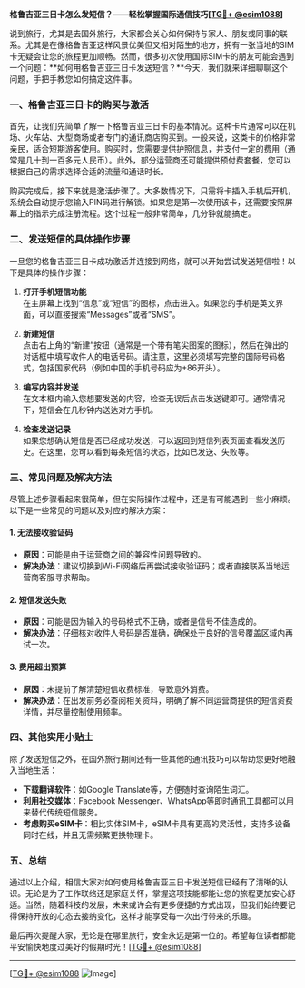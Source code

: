 **格鲁吉亚三日卡怎么发短信？——轻松掌握国际通信技巧[[TG💪+ @esim1088](https://t.me/s/esim1088)]**

说到旅行，尤其是去国外旅行，大家都会关心如何保持与家人、朋友或同事的联系。尤其是在像格鲁吉亚这样风景优美但又相对陌生的地方，拥有一张当地的SIM卡无疑会让您的旅程更加顺畅。然而，很多初次使用国际SIM卡的朋友可能会遇到一个问题：**如何用格鲁吉亚三日卡发送短信？**今天，我们就来详细聊聊这个问题，手把手教您如何搞定这件事。

### 一、格鲁吉亚三日卡的购买与激活

首先，让我们先简单了解一下格鲁吉亚三日卡的基本情况。这种卡片通常可以在机场、火车站、大型商场或者专门的通讯商店购买到。一般来说，这类卡的价格非常亲民，适合短期游客使用。购买时，您需要提供护照信息，并支付一定的费用（通常是几十到一百多元人民币）。此外，部分运营商还可能提供预付费套餐，您可以根据自己的需求选择合适的流量和通话时长。

购买完成后，接下来就是激活步骤了。大多数情况下，只需将卡插入手机后开机，系统会自动提示您输入PIN码进行解锁。如果您是第一次使用该卡，还需要按照屏幕上的指示完成注册流程。这个过程一般非常简单，几分钟就能搞定。

### 二、发送短信的具体操作步骤

一旦您的格鲁吉亚三日卡成功激活并连接到网络，就可以开始尝试发送短信啦！以下是具体的操作步骤：

1. **打开手机短信功能**  
   在主屏幕上找到“信息”或“短信”的图标，点击进入。如果您的手机是英文界面，可以直接搜索“Messages”或者“SMS”。

2. **新建短信**  
   点击右上角的“新建”按钮（通常是一个带有笔尖图案的图标），然后在弹出的对话框中填写收件人的电话号码。请注意，这里必须填写完整的国际号码格式，包括国家代码（例如中国的手机号码应为+86开头）。

3. **编写内容并发送**  
   在文本框内输入您想要发送的内容，检查无误后点击发送键即可。通常情况下，短信会在几秒钟内送达对方手机。

4. **检查发送记录**  
   如果您想确认短信是否已经成功发送，可以返回到短信列表页面查看发送历史。在这里，您可以看到每条短信的状态，比如已发送、失败等。

### 三、常见问题及解决方法

尽管上述步骤看起来很简单，但在实际操作过程中，还是有可能遇到一些小麻烦。以下是一些常见的问题以及对应的解决方案：

#### 1. **无法接收验证码**
   - **原因**：可能是由于运营商之间的兼容性问题导致的。
   - **解决办法**：建议切换到Wi-Fi网络后再尝试接收验证码；或者直接联系当地运营商客服寻求帮助。

#### 2. **短信发送失败**
   - **原因**：可能是因为输入的号码格式不正确，或者是信号不佳造成的。
   - **解决办法**：仔细核对收件人号码是否准确，确保处于良好的信号覆盖区域内再试一次。

#### 3. **费用超出预算**
   - **原因**：未提前了解清楚短信收费标准，导致意外消费。
   - **解决办法**：在出发前务必查阅相关资料，明确了解不同运营商提供的短信资费详情，并尽量控制使用频率。

### 四、其他实用小贴士

除了发送短信之外，在国外旅行期间还有一些其他的通讯技巧可以帮助您更好地融入当地生活：

- **下载翻译软件**：如Google Translate等，方便随时查询陌生词汇。
- **利用社交媒体**：Facebook Messenger、WhatsApp等即时通讯工具都可以用来替代传统短信服务。
- **考虑购买eSIM卡**：相比实体SIM卡，eSIM卡具有更高的灵活性，支持多设备同时在线，并且无需频繁更换物理卡。

### 五、总结

通过以上介绍，相信大家对如何使用格鲁吉亚三日卡发送短信已经有了清晰的认识。无论是为了工作联络还是家庭关怀，掌握这项技能都能让您的旅程更加安心舒适。当然，随着科技的发展，未来或许会有更多便捷的方式出现，但我们始终要记得保持开放的心态去接纳变化，这样才能享受每一次出行带来的乐趣。

最后再次提醒大家，无论是在哪里旅行，安全永远是第一位的。希望每位读者都能平安愉快地度过美好的假期时光！[[TG💪+ @esim1088](https://t.me/s/esim1088)]  

---

[[TG💪+ @esim1088](https://t.me/s/esim1088) ![Image](https://i.postimg.cc/4NQfJmqS/Snipaste-2025-05-13-00-14-12.png)]